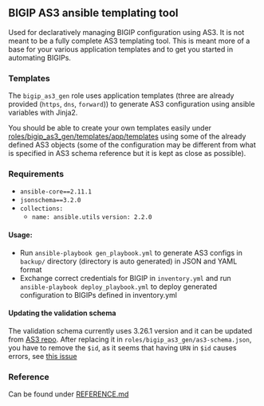 ## BIGIP AS3 ansible templating tool

Used for declaratively managing BIGIP configuration using AS3.
It is not meant to be a fully complete AS3 templating tool. This is meant more of a base for your various application templates and to get you started in automating BIGIPs.

### Templates

The `bigip_as3_gen` role uses application templates (three are already provided (`https`, `dns`, `forward`)) to generate AS3 configuration using ansible variables with Jinja2.

You should be able to create your own templates easily under [roles/bigip_as3_gen/templates/app/templates](roles/bigip_as3_gen/templates/app/templates) using some of the already defined AS3 objects (some of the configuration may be different from what is specified in AS3 schema reference but it is kept as close as possible).

### Requirements

- `ansible-core==2.11.1`
- `jsonschema==3.2.0`
- `collections:`
  - `name: ansible.utils`
    `version: 2.2.0`

#### Usage:

- Run `ansible-playbook gen_playbook.yml` to generate AS3 configs in `backup/` directory (directory is auto generated) in JSON and YAML format
- Exchange correct credentials for BIGIP in `inventory.yml` and run `ansible-playbook deploy_playbook.yml` to deploy generated configuration to BIGIPs defined in inventory.yml

#### Updating the validation schema
The validation schema currently uses 3.26.1 version and it can be updated from [AS3 repo](https://github.com/F5Networks/f5-appsvcs-extension/tree/master/schema/latest).
After replacing it in `roles/bigip_as3_gen/as3-schema.json`, you have to remove the `$id`, as it seems that having `URN` in `$id` causes errors, see [this issue](https://github.com/Julian/jsonschema/issues/544)

### Reference
Can be found under [REFERENCE.md](REFERENCE.md)
